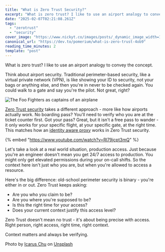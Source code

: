 ```yaml
---
title: "What is Zero Trust Security?"
excerpt: "What is zero trust? I like to use an airport analogy to convey the concept.  Think about airport..."
date: "2025-02-07T02:21:08.261Z"
tags:
  - "zerotrust"
  - "security"
cover_image: "https://www.nickyt.co/images/posts/_dynamic_image_width=1000,height=420,fit=cover,gravity=auto,format=auto_https%3A%2F%2Fdev-to-uploads.s3.amazonaws.com%2Fuploads%2Farticles%2Fb7iahfzac9wf59htf4q8.jpg"
canonical_url: "https://dev.to/pomerium/what-is-zero-trust-4ob9"
reading_time_minutes: 2
template: "post"
---
```


What is zero trust? I like to use an airport analogy to convey the concept.

Think about airport security. Traditional perimeter-based security, like a virtual private network (VPN), is like showing your ID to security, not your bags or anything else, and then you're in never to be checked again. You could walk to a gate and say you're the pilot. Not great, right?

![The Foo Fighters as captains of an airplane](https://media1.giphy.com/media/v1.Y2lkPTc5MGI3NjExY3F1eWphY29wd3g0N2RxcWFkMTFudWFkZ3BycjB6dTZwZzl5MDRqYSZlcD12MV9pbnRlcm5hbF9naWZfYnlfaWQmY3Q9Zw/3ohs7MNCq8mhWzWdyM/giphy.gif)

[Zero Trust security](https://www.pomerium.com/docs/internals/zero-trust) takes a different approach - more like how airports actually work. No boarding pass? You'll need to verify who you are at the ticket counter first. Got your pass? Great, but it isn't a free pass to wander - it only works for your specific flight, at your specific gate, at the right time. This matches how an [identity aware proxy](https://cloud.google.com/iap/docs/concepts-overview) works in Zero Trust security.

{% embed "https://www.youtube.com/watch?v=Rl79jcpt3mQ" %}

Let's take a look at a real world situation, production access. Just because you're an engineer doesn't mean you get 24/7 access to production. You might only get elevated permissions during your on-call shifts. So the context here isn't just who you are, but when you're allowed to access a resource.

Here's the big difference: old-school perimeter security is binary - you're either in or out. Zero Trust keeps asking:

- Are you who you claim to be?
- Are you where you're supposed to be?
- Is this the right time for your access?
- Does your current context justify this access level?

Zero Trust doesn't mean no trust - it's about being precise with access. Right person, right access, right time, right context.

Context matters and always be verifying.

Photo by <a href="https://unsplash.com/@encourline?utm_content=creditCopyText&utm_medium=referral&utm_source=unsplash">Icarus Chu</a> on <a href="https://unsplash.com/photos/people-walking-on-white-floor-tiles-3lzOGN3qcJM?utm_content=creditCopyText&utm_medium=referral&utm_source=unsplash">Unsplash</a>
